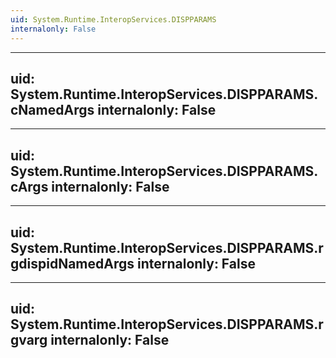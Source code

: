```yaml
---
uid: System.Runtime.InteropServices.DISPPARAMS
internalonly: False
---
```


---
uid: System.Runtime.InteropServices.DISPPARAMS.cNamedArgs
internalonly: False
---

---
uid: System.Runtime.InteropServices.DISPPARAMS.cArgs
internalonly: False
---

---
uid: System.Runtime.InteropServices.DISPPARAMS.rgdispidNamedArgs
internalonly: False
---

---
uid: System.Runtime.InteropServices.DISPPARAMS.rgvarg
internalonly: False
---
